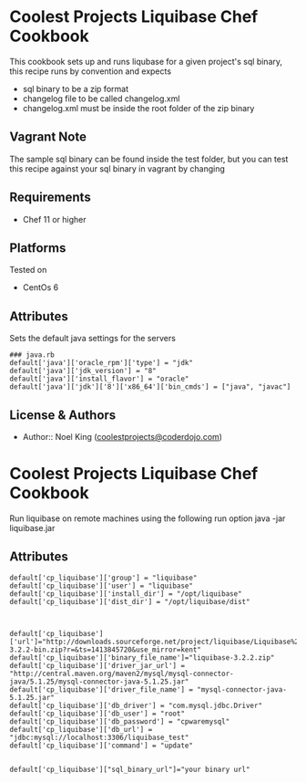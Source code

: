 Coolest Projects Liquibase Chef Cookbook
====================

This cookbook sets up and runs liqubase for a given project's sql binary, this recipe runs by convention and expects 
* sql binary to be a zip format
* changelog file to be called changelog.xml
* changelog.xml must be inside the root folder of the zip binary

Vagrant Note
------------
The sample sql binary can be found inside the test folder, but you can test this recipe against your sql binary in vagrant by changing 

Requirements
------------
* Chef 11 or higher

Platforms
------------
Tested on

* CentOs 6

Attributes
----------

Sets the default java settings for the servers

	### java.rb
    default['java']['oracle_rpm']['type'] = "jdk"
	default['java']['jdk_version'] = "8"
	default['java']['install_flavor'] = "oracle"
	default['java']['jdk']['8']['x86_64']['bin_cmds'] = ["java", "javac"]

License & Authors
-----------------
- Author:: Noel King (<coolestprojects@coderdojo.com>)



# Coolest Projects Liquibase Chef Cookbook

Run liquibase on remote machines using the following run option java -jar liquibase.jar

## Attributes

````
default['cp_liquibase']['group'] = "liquibase"
default['cp_liquibase']['user'] = "liquibase"
default['cp_liquibase']['install_dir'] = "/opt/liquibase"
default['cp_liquibase']['dist_dir'] = "/opt/liquibase/dist"



default['cp_liquibase']['url']="http://downloads.sourceforge.net/project/liquibase/Liquibase%20Core/liquibase-3.2.2-bin.zip?r=&ts=1413845720&use_mirror=kent"
default['cp_liquibase']['binary_file_name']="liquibase-3.2.2.zip"
default['cp_liquibase']['driver_jar_url'] = "http://central.maven.org/maven2/mysql/mysql-connector-java/5.1.25/mysql-connector-java-5.1.25.jar"
default['cp_liquibase']['driver_file_name'] = "mysql-connector-java-5.1.25.jar"
default['cp_liquibase']['db_driver'] = "com.mysql.jdbc.Driver"
default['cp_liquibase']['db_user'] = "root"
default['cp_liquibase']['db_password'] = "cpwaremysql"
default['cp_liquibase']['db_url'] = "jdbc:mysql://localhost:3306/liquibase_test"
default['cp_liquibase']['command'] = "update"


default['cp_liquibase']["sql_binary_url"]="your binary url"
````
